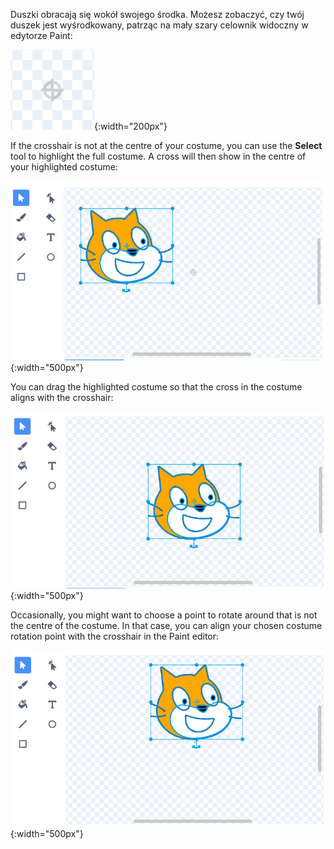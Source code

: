 Duszki obracają się wokół swojego środka. Możesz zobaczyć, czy twój duszek jest wyśrodkowany, patrząc na mały szary celownik widoczny w edytorze Paint:

![The crosshair.](images/crosshair.png){:width="200px"}

If the crosshair is not at the centre of your costume, you can use the **Select** tool to highlight the full costume. A cross will then show in the centre of your highlighted costume:

![The cross in the centre of the costume is not aligned with the crosshair.](images/off-centre-crosshair.png){:width="500px"}

You can drag the highlighted costume so that the cross in the costume aligns with the crosshair:

![The cross in the costume aligned with the crosshair.](images/centre-crosshair.png){:width="500px"}

Occasionally, you might want to choose a point to rotate around that is not the centre of the costume. In that case, you can align your chosen costume rotation point with the crosshair in the Paint editor:

![A rotation point at the bottom of the costume is aligned with the crosshair.](images/rotation-point.png){:width="500px"}
